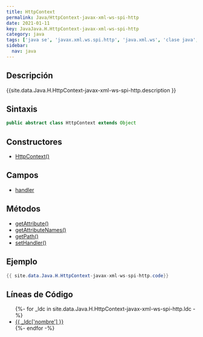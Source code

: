```yaml
---
title: HttpContext
permalink: Java/HttpContext-javax-xml-ws-spi-http
date: 2021-01-11
key: JavaJava.H.HttpContext-javax-xml-ws-spi-http
category: java
tags: ['java se', 'javax.xml.ws.spi.http', 'java.xml.ws', 'clase java', 'Java 1.7', 'JAX-WS 2.2']
sidebar: 
  nav: java
---
```


## Descripción
{{site.data.Java.H.HttpContext-javax-xml-ws-spi-http.description }}

## Sintaxis
~~~java
public abstract class HttpContext extends Object
~~~

## Constructores
* [HttpContext()](/Java/HttpContext-javax-xml-ws-spi-http/HttpContext/)

## Campos
* [handler](/Java/HttpContext-javax-xml-ws-spi-http/handler)

## Métodos
* [getAttribute()](/Java/HttpContext-javax-xml-ws-spi-http/getAttribute)
* [getAttributeNames()](/Java/HttpContext-javax-xml-ws-spi-http/getAttributeNames)
* [getPath()](/Java/HttpContext-javax-xml-ws-spi-http/getPath)
* [setHandler()](/Java/HttpContext-javax-xml-ws-spi-http/setHandler)

## Ejemplo
~~~java
{{ site.data.Java.H.HttpContext-javax-xml-ws-spi-http.code}}
~~~

## Líneas de Código
<ul>
{%- for _ldc in site.data.Java.H.HttpContext-javax-xml-ws-spi-http.ldc -%}
   <li>
       <a href="{{_ldc['url'] }}">{{ _ldc['nombre'] }}</a>
   </li>
{%- endfor -%}
</ul>
